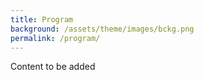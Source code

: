 ```yaml
---
title: Program
background: /assets/theme/images/bckg.png
permalink: /program/
---
```


Content to be added